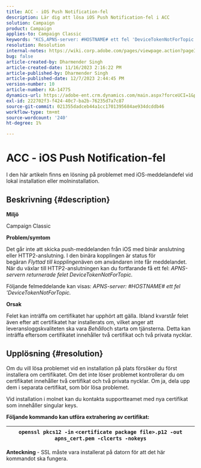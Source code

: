 ```yaml
---
title: ACC - iOS Push Notification-fel
description: Lär dig att lösa iOS Push Notification-fel i ACC
solution: Campaign
product: Campaign
applies-to: Campaign Classic
keywords: "KCS,APNS-server: #HOSTNAME# ett fel 'DeviceTokenNotForTopic'"
resolution: Resolution
internal-notes: https://wiki.corp.adobe.com/pages/viewpage.action?pageId=1334124733
bug: false
article-created-by: Dharmender Singh
article-created-date: 11/16/2023 2:16:22 PM
article-published-by: Dharmender Singh
article-published-date: 12/7/2023 2:44:45 PM
version-number: 10
article-number: KA-14775
dynamics-url: https://adobe-ent.crm.dynamics.com/main.aspx?forceUCI=1&pagetype=entityrecord&etn=knowledgearticle&id=8e1a5fb3-8a84-ee11-8179-6045bd006e5a
exl-id: 222702f3-f424-40c7-ba2b-76235d7a7c87
source-git-commit: 021355dadceb44a1cc1701395684ae934dcddb46
workflow-type: tm+mt
source-wordcount: '240'
ht-degree: 1%

---
```


# ACC - iOS Push Notification-fel


I den här artikeln finns en lösning på problemet med iOS-meddelandefel vid lokal installation eller molninstallation.

## Beskrivning {#description}




<b>Miljö</b>

Campaign Classic



<b>Problem/symtom</b>

Det går inte att skicka push-meddelanden från iOS med binär anslutning eller HTTP2-anslutning. I den binära kopplingen är status för begäran *Flyttad till kopplingen*&#x200B;även om användaren inte får meddelandet. När du växlar till HTTP2-anslutningen kan du fortfarande få ett fel: *APNS-servern returnerade felet DeviceTokenNotForTopic.*



Följande felmeddelande kan visas: *APNS-server: #HOSTNAME# ett fel &#39;DeviceTokenNotForTopic.*



<b>Orsak</b>



Felet kan inträffa om certifikatet har upphört att gälla. Ibland kvarstår felet även efter att certifikatet har installerats om, vilket anger att leveransloggskvaliteten ska vara *Behåll*och starta om tjänsterna. Detta kan inträffa eftersom certifikatet innehåller två certifikat och två privata nycklar.










## Upplösning {#resolution}


Om du vill lösa problemet vid en installation på plats försöker du först installera om certifikatet. Om det inte löser problemet kontrollerar du om certifikatet innehåller två certifikat och två privata nycklar. Om ja, dela upp dem i separata certifikat, som bör lösa problemet.

Vid installation i molnet kan du kontakta supportteamet med nya certifikat som innehåller singular keys.



<b>Följande kommando kan utföra extrahering av certifikat:</b>


| `openssl pkcs12 -in` `<certificate package file>.p12 -out apns_cert.pem -clcerts -nokeys` |
| --- |




<b>Anteckning </b>- SSL måste vara installerat på datorn för att det här kommandot ska fungera.
